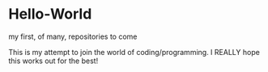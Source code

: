 # Hello-World
my first, of many, repositories to come

<p>
  This is my attempt to join the world of coding/programming. I <span>REALLY</span> hope this works out for the best!
</p>
